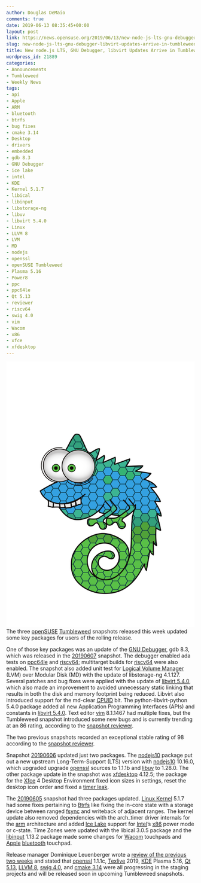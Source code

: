 ```yaml
---
author: Douglas DeMaio
comments: true
date: 2019-06-13 08:35:45+00:00
layout: post
link: https://news.opensuse.org/2019/06/13/new-node-js-lts-gnu-debugger-libvirt-updates-arrive-in-tumbleweed-snapshots/
slug: new-node-js-lts-gnu-debugger-libvirt-updates-arrive-in-tumbleweed-snapshots
title: New node.js LTS, GNU Debugger, libvirt Updates Arrive in Tumbleweed Snapshots
wordpress_id: 21889
categories:
- Announcements
- Tumbleweed
- Weekly News
tags:
- api
- Apple
- ARM
- bluetooth
- btrfs
- bug fixes
- cmake 3.14
- Desktop
- drivers
- embedded
- gdb 8.3
- GNU Debugger
- ice lake
- intel
- KDE
- Kernel 5.1.7
- libical
- libinput
- libstorage-ng
- libuv
- libvirt 5.4.0
- Linux
- LLVM 8
- LVM
- MD
- nodejs
- openssl
- openSUSE Tumbleweed
- Plasma 5.16
- Power8
- ppc
- ppc64le
- Qt 5.13
- reviewer
- riscv64
- swig 4.0
- vim
- Wacom
- x86
- xfce
- xfdesktop
---
```


![](/wp-content/uploads/2016/09/vector-chameleon.png)The three [openSUSE](https://www.opensuse.org/) [Tumbleweed](https://en.opensuse.org/Portal:Tumbleweed) snapshots released this week updated some key packages for users of the rolling release.

One of those key packages was an update of the [GNU Debugger](https://www.gnu.org/s/gdb/), gdb 8.3, which was released in the [20190607](https://lists.opensuse.org/opensuse-factory/2019-06/msg00115.html) snapshot. The debugger enabled ada tests on [ppc64le](https://en.wikipedia.org/wiki/Ppc64) and [riscv64](https://en.wikipedia.org/wiki/RISC-V); multitarget builds for [riscv64](https://en.wikipedia.org/wiki/RISC-V) were also enabled. The snapshot also added unit test for [Logical Volume Manager](https://en.wikipedia.org/wiki/Logical_Volume_Manager_(Linux)) (LVM) over Modular Disk (MD) with the update of libstorage-ng 4.1.127. Several patches and bug fixes were applied with the update of [libvirt 5.4.0](https://libvirt.org/news.html), which also made an improvement to avoided unnecessary static linking that results in both the disk and memory footprint being reduced. Libvirt also introduced support for the md-clear [CPUID](https://en.wikipedia.org/wiki/CPUID) bit. The python-libvirt-python 5.4.0 package added all new Application Programming Interfaces (APIs) and constants in [libvirt 5.4.0](https://libvirt.org/news.html). Text editor [vim](https://www.vim.org/) 8.1.1467 had multiple fixes, but the Tumbleweed snapshot introduced some new bugs and is currently trending at an 86 rating, according to the [snapshot reviewer](//review.tumbleweed.boombatower.com/).

The two previous snapshots recorded an exceptional stable rating of 98 according to the [snapshot reviewer](//review.tumbleweed.boombatower.com/).

Snapshot [20190606](https://lists.opensuse.org/opensuse-factory/2019-06/msg00104.html) updated just two packages. The [nodejs10](https://nodejs.org/) package put out a new upstream Long-Term-Support (LTS) version with [nodejs10](https://nodejs.org/) 10.16.0, which upgraded upgrade [openssl](https://www.openssl.org/) sources to 1.1.1b and [libuv](https://github.com/libuv/libuv) to 1.28.0. The other package update in the snapshot was [xfdesktop](https://linux.die.net/man/1/xfdesktop) 4.12.5; the package for the [Xfce](https://www.xfce.org/) 4 Desktop Environment fixed icon sizes in settings, reset the desktop icon order and fixed a [timer leak](https://bugzilla.xfce.org/show_bug.cgi?id=13887).

The [20190605](https://lists.opensuse.org/opensuse-factory/2019-06/msg00096.html) snapshot had three packages updated. [Linux Kernel](https://www.kernel.org/) 5.1.7 had some fixes pertaining to [Btrfs](https://en.wikipedia.org/wiki/Btrfs) like fixing the in-core state with a storage device between ranged [fsync](https://linux.die.net/man/2/fsync) and writeback of adjacent ranges. The kernel update also removed dependencies with the arch_timer driver internals for the [arm](https://www.arm.com/) architecture and added [Ice Lake](https://en.wikipedia.org/wiki/Ice_Lake_(microarchitecture)) support for [Intel](https://www.intel.com)’s [x86](https://en.wikipedia.org/wiki/X86) power mode or c-state. Time Zones were updated with the libical 3.0.5 package and the [libinput](https://www.freedesktop.org/wiki/Software/libinput/) 1.13.2 package made some changes for [Wacom](https://www.wacom.com/) touchpads and [Apple](https://www.apple.com/) [bluetooth](https://www.bluetooth.com/) touchpad.

Release manager Dominique Leuenberger wrote a [review of the previous two weeks](https://lists.opensuse.org/opensuse-factory/2019-06/msg00105.html) and stated that [openssl](https://www.openssl.org/) 1.1.1c, [Texlive](https://en.wikipedia.org/wiki/TeX_Live) 2019, [KDE](https://kde.org/) Plasma 5.16, [Qt 5.13](https://blog.qt.io/), [LLVM 8](https://releases.llvm.org/8.0.0/docs/ReleaseNotes.html), [swig 4.0](https://github.com/swig/swig/wiki/SWIG-4.0-Development), and [cmake 3.14](https://cmake.org/cmake/help/v3.14/release/3.14.html) were all progressing in the staging projects and will be released soon in upcoming Tumbleweed snapshots.
